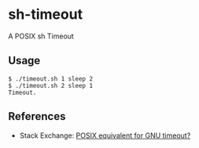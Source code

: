# sh-timeout

A POSIX sh Timeout

## Usage

```console
$ ./timeout.sh 1 sleep 2
$ ./timeout.sh 2 sleep 1
Timeout.
```

## References

* Stack Exchange: [POSIX equivalent for GNU timeout?](https://unix.stackexchange.com/questions/274564/posix-equivalent-for-gnu-timeout)
